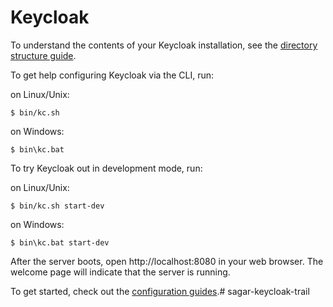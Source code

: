 Keycloak
========

To understand the contents of your Keycloak installation, see the [directory structure guide](https://www.keycloak.org/server/directory-structure).

To get help configuring Keycloak via the CLI, run:

on Linux/Unix:

    $ bin/kc.sh

on Windows:

    $ bin\kc.bat

To try Keycloak out in development mode, run: 

on Linux/Unix:

    $ bin/kc.sh start-dev

on Windows:

    $ bin\kc.bat start-dev

After the server boots, open http://localhost:8080 in your web browser. The welcome page will indicate that the server is running.

To get started, check out the [configuration guides](https://www.keycloak.org/guides#server).#   s a g a r - k e y c l o a k - t r a i l  
 